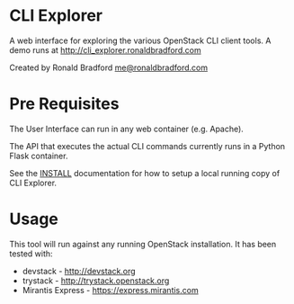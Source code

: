 # CLI Explorer

A web interface for exploring the various OpenStack CLI client tools.
A demo runs at http://cli_explorer.ronaldbradford.com

Created by Ronald Bradford <me@ronaldbradford.com>

# Pre Requisites

The User Interface can run in any web container (e.g. Apache).

The API that executes the actual CLI commands currently runs in a Python Flask container.

See the [INSTALL](INSTALL.md) documentation for how to setup a local running copy of CLI Explorer.

# Usage

This tool will run against any running OpenStack installation. It has been tested with:

* devstack - http://devstack.org
* trystack - http://trystack.openstack.org
* Mirantis Express - https://express.mirantis.com
